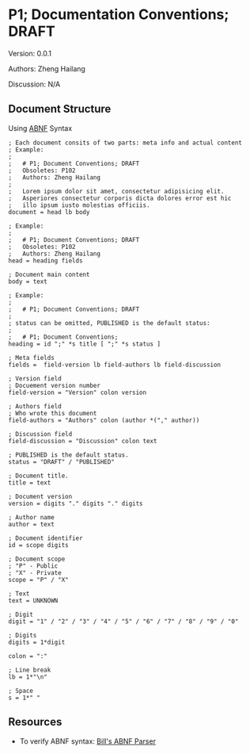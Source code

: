 # P1; Documentation Conventions; DRAFT

Version: 0.0.1

Authors: Zheng Hailang

Discussion: N/A

## Document Structure

Using [ABNF](https://tools.ietf.org/html/rfc5234) Syntax

```abnf
; Each document consits of two parts: meta info and actual content
; Example:
;
;   # P1; Document Conventions; DRAFT
;   Obsoletes: P102
;   Authors: Zheng Hailang
;
;   Lorem ipsum dolor sit amet, consectetur adipisicing elit.
;   Asperiores consectetur corporis dicta dolores error est hic
;   illo ipsum iusto molestias officiis.
document = head lb body

; Example:
;
;   # P1; Document Conventions; DRAFT
;   Obsoletes: P102
;   Authors: Zheng Hailang
head = heading fields

; Document main content
body = text

; Example:
;
;   # P1; Document Conventions; DRAFT
;
; status can be omitted, PUBLISHED is the default status:
;
;   # P1; Document Conventions;
heading = id ";" *s title [ ";" *s status ]

; Meta fields
fields =  field-version lb field-authors lb field-discussion

; Version field
; Docuement version number
field-version = "Version" colon version

; Authors field
; Who wrote this document
field-authors = "Authors" colon (author *("," author))

; Discussion field
field-discussion = "Discussion" colon text

; PUBLISHED is the default status.
status = "DRAFT" / "PUBLISHED"

; Document title.
title = text

; Document version
version = digits "." digits "." digits

; Author name
author = text

; Document identifier
id = scope digits

; Document scope
; "P" - Public
; "X" - Private
scope = "P" / "X"

; Text
text = UNKNOWN

; Digit
digit = "1" / "2" / "3" / "4" / "5" / "6" / "7" / "8" / "9" / "0"

; Digits
digits = 1*digit

colon = ":"

; Line break
lb = 1*"\n"

; Space
s = 1*" "
```

## Resources

- To verify ABNF syntax: [Bill's ABNF Parser](https://tools.ietf.org/tools/bap/abnf.cgi)
